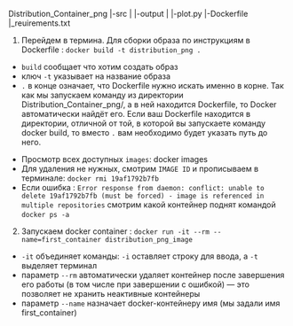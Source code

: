 Distribution_Container_png
|-src
|   |-output
|   |-plot.py
|-Dockerfile
|_reuirements.txt
1. Перейдем в термина. Для сборки образа по инструкциям в Dockerfile : ```docker build -t distribution_png .```  
* ```build``` сообщает что хотим создать образ
* ключ ```-t``` указывает на название образа
* ```.``` в конце означает, что Dockerfile нужно искать именно в корне. Так как мы запускаем команду из директории Distribution_Container_png/, а в ней находится Dockerfile, то Docker автоматически найдёт его. Если ваш Dockerfile находится в директории, отличной от той, в которой вы запускаете команду docker build, то вместо ```.``` вам необходимо будет указать путь до него.
- Просмотр всех доступных ```images```: docker images
- Для удаления не нужных, смотрим ```IMAGE ID``` и прописываем в терминале: ```docker rmi 19af1792b7fb```
- Если ошибка : ```Error response from daemon: conflict: unable to delete 19af1792b7fb (must be forced) - image is referenced in multiple repositories```  смотрим какой контейнер поднят командой ```docker ps -a```
 
2. Запускаем docker container : ```docker run -it --rm --name=first_container distribution_png_image```
* ```-it``` объединяет команды: ```-i``` оставляет строку для ввода, а ```-t``` выделяет терминал
* параметр ```--rm``` автоматически удаляет контейнер после завершения его работы (в том числе при завершении с   ошибкой) — это позволяет не хранить неактивные контейнеры
* параметр ```--name``` назначает docker-контейнеру имя (мы задали имя first_container)
